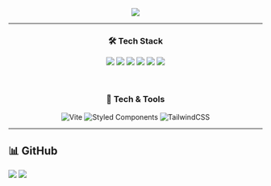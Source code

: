 <style>
  .wave {
    animation: waveAnimation 4s ease-in-out infinite;
  }

  @keyframes waveAnimation {
    0% {
      transform: translateX(0);
    }
    50% {
      transform: translateX(10px);
    }
    100% {
      transform: translateX(0);
    }
  }
</style>

<p align="center">
  <img class="wave" src="https://capsule-render.vercel.app/api?type=soft&color=FFACDD&height=250&section=header&text=Hi!&fontSize=70&textColor=white&fontAlignY=40&desc=🚀%20Frontend%20Developer&descAlignY=60&descAlign=50" />
</p>

---

<h3 align="center">🛠 Tech Stack</h3>

<p align="center">
  <img src="https://img.shields.io/badge/HTML5-E34F26?style=for-the-badge&logo=html5&logoColor=white"/>
  <img src="https://img.shields.io/badge/CSS3-1572B6?style=for-the-badge&logo=css3&logoColor=white"/>
  <img src="https://img.shields.io/badge/JavaScript-F7DF1E?style=for-the-badge&logo=javascript&logoColor=black"/>
  <img src="https://img.shields.io/badge/TypeScript-3178C6?style=for-the-badge&logo=typescript&logoColor=white"/>
  <img src="https://img.shields.io/badge/React-61DAFB?style=for-the-badge&logo=react&logoColor=black"/>
  <img src="https://img.shields.io/badge/Next.js-000000?style=for-the-badge&logo=next.js&logoColor=white"/>
</p>
<br>
<h3 align="center">🚀 Tech & Tools</h3>

<p align="center">
  <img src="https://img.shields.io/badge/Vite-646CFF?style=for-the-badge&logo=vite&logoColor=white" alt="Vite" />
  <img src="https://img.shields.io/badge/Styled--Components-DB7093?style=for-the-badge&logo=styled-components&logoColor=white" alt="Styled   Components" />
  <img src="https://img.shields.io/badge/Tailwind%20CSS-06B6D4?style=for-the-badge&logo=tailwindcss&logoColor=white" alt="TailwindCSS" />
</p>

---

## 📊 GitHub 
<img src="https://github-readme-stats.vercel.app/api/top-langs/?username=eejx0&layout=compact&theme=light" />
<img src="https://github-readme-stats.vercel.app/api?username=eejx0&show_icons=true&theme=light"/>

## 
